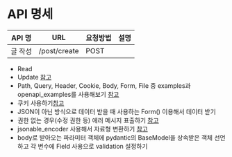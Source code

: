 # API 명세
| API 명| URL| 요청방법| 설명 |
|---|---|---|---|
|글 작성|/post/create|POST||



- Read
- Update [참고](https://fastapi.tiangolo.com/ko/tutorial/body-updates/)
- Path, Query, Header, Cookie, Body, Form, File 중 examples과 openapi_examples를 사용해보기   [참고](https://fastapi.tiangolo.com/ko/tutorial/schema-extra-example/)
- 쿠키 사용하기[참고](https://fastapi.tiangolo.com/ko/tutorial/cookie-params/)
- JSON이 아닌 방식으로 데이터 받을 때 사용하는 Form() 이용해서 데이터 받기
- 권한 없는 경우(수정 권한 등) 에러 메시지 표출하기 [참고](https://fastapi.tiangolo.com/ko/tutorial/handling-errors/)
- jsonable_encoder 사용해서 자료형 변환하기 [참고](https://fastapi.tiangolo.com/ko/tutorial/encoder/)
- body로 받아오는 파라미터 객체에 pydantic의 BaseModel을 상속받은 객체 선언하고 각 변수에 Field 사용으로 validation 설정하기